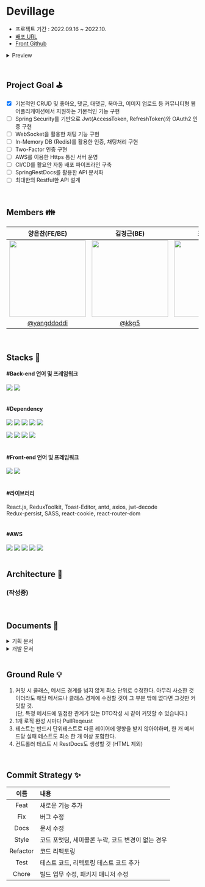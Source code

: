 # Devillage
- 프로젝트 기간 : 2022.09.16 ~ 2022.10.
- [배포 URL](https://dev-illage.com/)
- [Front Github](https://github.com/yangddoddi/devillage-front)
<details>
    <summary>Preview</summary>

![image](https://user-images.githubusercontent.com/97802103/194878762-84c284c9-c507-46ff-bcc1-92b8d743eb57.png)
![image](https://user-images.githubusercontent.com/97802103/194982365-96b59c55-b8f4-4b46-8191-58475812c37e.png)

</details>
<br>

## Project Goal :golf:

- [x] 기본적인 CRUD 및 좋아요, 댓글, 대댓글, 북마크, 이미지 업로드 등 커뮤니티형 웹 어플리케이션에서 지원하는 기본적인 기능 구현
- [ ] Spring Security를 기반으로 Jwt(AccessToken, RefreshToken)와 OAuth2 인증 구현
- [ ] WebSocket을 활용한 채팅 기능 구현
- [ ] In-Memory DB (Redis)를 활용한 인증, 채팅처리 구현
- [ ] Two-Factor 인증 구현
- [ ] AWS를 이용한 Https 통신 서버 운영
- [ ] CI/CD를 활요안 자동 배포 파이프라인 구축
- [ ] SpringRestDocs를 활용한 API 문서화
- [ ] 최대한의 Restful한 API 설계
<br>

## Members :family:

|양은찬(FE/BE)|김경근(BE)|조규원(BE)|강지원(BE)|
|:--:|:--:|:--:|:--:|
|<img src="https://avatars.githubusercontent.com/u/97802103?v=4" width="200px" height="200px">|<img src="https://avatars.githubusercontent.com/u/97646802?v=4" width="200px" height="200px">|<img src="https://avatars.githubusercontent.com/u/54241806?v=4" width="200px" height="200px">|<img src="https://user-images.githubusercontent.com/102658715/196131971-c2e4bd73-0865-4960-9b1a-3da4fcdb7183.PNG" width="200px" height="200px">|
|[@yangddoddi](https://github.com/yangddoddi)|[@kkg5](https://github.com/kkg5)|[@Qone2](https://github.com/Qone2)|[@gangdodan](https://github.com/gangdodan)|


                                                                                                                                         
<br>

## Stacks :wrench:

#### #Back-end 언어 및 프레임워크

<img src="https://img.shields.io/badge/JAVA-007396?style=for-the-badge&logo=java&logoColor=white"> <img src="https://img.shields.io/badge/SpringBoot-6DB33F?style=for-the-badge&logo=SpringBoot&logoColor=white">
<br>
<br>

#### #Dependency

<img src="https://img.shields.io/badge/SpringDataJPA-007396?style=for-the-badge&logo=SpringDataJPA&logoColor=white"> <img src="https://img.shields.io/badge/redis-DC382D?style=for-the-badge&logo=redis&logoColor=white"> <img src="https://img.shields.io/badge/Oauth2-DC382D?style=for-the-badge&logo=Oauth2&logoColor=white"> <img src="https://img.shields.io/badge/SpringValidation-6DB33F?style=for-the-badge&logo=SpringValidation&logoColor=white"> <img src="https://img.shields.io/badge/springSecurity-6DB33F?style=for-the-badge&logo=springSecurity&logoColor=white">

<img src="https://img.shields.io/badge/MySQL-4479A1?style=for-the-badge&logo=MySQL&logoColor=white"> <img src="https://img.shields.io/badge/QueryDSL-4479A1?style=for-the-badge&logo=QueryDSL&logoColor=white"> <img src="https://img.shields.io/badge/LOMBOK-4479A1?style=for-the-badge&logo=LOMBOK&logoColor=white"> <img src="https://img.shields.io/badge/SpringRestDocs-4479A1?style=for-the-badge&logo=SpringRestDocs&logoColor=white">
<br>
<br>


#### #Front-end 언어 및 프레임워크

<img src="https://img.shields.io/badge/Javascript-F7DF1E?style=for-the-badge&logo=Javascript&logoColor=white"> <img src="https://img.shields.io/badge/React-61DAFB?style=for-the-badge&logo=React&logoColor=white">
<br>
<br>

#### #라이브러리

React.js, ReduxToolkit, Toast-Editor, antd, axios, jwt-decode <br />
Redux-persist, SASS, react-cookie, react-router-dom
<br>
<br>

#### #AWS

<img src="https://img.shields.io/badge/Amazon EC2-FF9900?style=for-the-badge&logo=Amazon EC2&logoColor=white"> <img src="https://img.shields.io/badge/Amazon S3-569A31?style=for-the-badge&logo=Amazon S3&logoColor=white"> <img src="https://img.shields.io/badge/Javascript-F7DF1E?style=for-the-badge&logo=Javascript&logoColor=white"> <img src="https://img.shields.io/badge/ELB-F7DF1E?style=for-the-badge&logo=ELB&logoColor=white">
<img src="https://img.shields.io/badge/ElasticCache-F7DF1E?style=for-the-badge&logo=ElasticCache&logoColor=white">
<br>
<br>

## Architecture :triangular_ruler:
### (작성중)
<br>

## Documents :file_folder:

<details>
    <summary>기획 문서</summary>

- [요건 정의](https://ilyadelavie.notion.site/320d8097e3e943eea675e560bb2b0d1f)
- [정책서](https://ilyadelavie.notion.site/edc37f90d8104e45a7c297f630afd1a1)
- [Flow chart](https://ilyadelavie.notion.site/Flow-Chart-51b10f6d002349ba9296890e0071a333)
- [시나리오 정의서](9f97ae4679f44d37bf517ee9151ed5b8)

</details>

<details>
    <summary>개발 문서</summary>

- [API](https://ilyadelavie.notion.site/d77663d629b9456487067a73397ec29f?v=a12dc9c5377a4e5f972d9eb2a47b20e9)
- [ERD](https://ilyadelavie.notion.site/edc37f90d8104e45a7c297f630afd1a1)
- [Sequence Diagram](https://ilyadelavie.notion.site/Flow-Chart-51b10f6d002349ba9296890e0071a333)
- [클라이언트 통신](9f97ae4679f44d37bf517ee9151ed5b8)

</details>
<br>

## Ground Rule :bulb:
1. 커밋 시 클래스, 메서드 경계를 넘지 않게 최소 단위로 수정한다.
아무리 사소한 것이더라도 해당 메서드나 클래스 경계에 수정할 것이 그 부분 밖에 없다면 그것만 커밋할 것.  
(단, 특정 메서드에 밀접한 관계가 있는 DTO작성 시 같이 커밋할 수 있습니다.)
2. 1개 로직 완성 시마다 PullReqeust
3. 테스트는 반드시 단위테스트로 다른 레이어에 영향을 받지 않아야하며, 한 개 메서드당 실패 테스트도 최소 한 개 이상 포함한다.
4. 컨트롤러 테스트 시 RestDocs도 생성할 것 (HTML 제외)
<br>

## Commit Strategy :sparkles:
|이름|내용|
|:--:|:--|
|Feat|새로운 기능 추가|
|Fix|버그 수정|
|Docs|문서 수정|
|Style|코드 포맷팅, 세미콜론 누락, 코드 변경이 없는 경우|
|Refactor|코드 리펙토링|
|Test|테스트 코드, 리펙토링 테스트 코드 추가|
|Chore|빌드 업무 수정, 패키지 매니저 수정|


